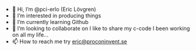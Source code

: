 - 👋 Hi, I’m @pci-erlo (Eric Lövgren)
- 👀 I’m interested in producing things
- 🌱 I’m currently learning Github
- 💞️ I’m looking to collaborate on I like to share my c-code I been working on all my life...
- 📫 How to reach me try eric@proconinvent.se

<!---
pci-erlo/pci-erlo is a ✨ special ✨ repository because its `README.md` (this file) appears on your GitHub profile.
You can click the Preview link to take a look at your changes.
--->
